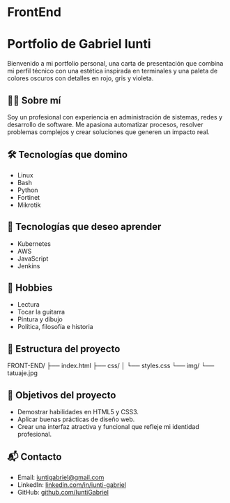 # FrontEnd

# Portfolio de Gabriel Iunti

Bienvenido a mi portfolio personal, una carta de presentación que combina mi perfil técnico con una estética inspirada en terminales y una paleta de colores oscuros con detalles en rojo, gris y violeta.

## 🧑‍💻 Sobre mí

Soy un profesional con experiencia en administración de sistemas, redes y desarrollo de software. Me apasiona automatizar procesos, resolver problemas complejos y crear soluciones que generen un impacto real.

## 🛠️ Tecnologías que domino

- Linux
- Bash
- Python
- Fortinet
- Mikrotik

## 🚀 Tecnologías que deseo aprender

- Kubernetes
- AWS
- JavaScript
- Jenkins
## 🎨 Hobbies

- Lectura
- Tocar la guitarra
- Pintura y dibujo
- Política, filosofía e historia

## 📄 Estructura del proyecto

FRONT-END/
├── index.html
├── css/
│   └── styles.css
└── img/
    └── tatuaje.jpg


## 🎯 Objetivos del proyecto

- Demostrar habilidades en HTML5 y CSS3.
- Aplicar buenas prácticas de diseño web.
- Crear una interfaz atractiva y funcional que refleje mi identidad profesional.

## 📬 Contacto

- Email: [iuntigabriel@gmail.com](mailto:iuntigabriel@gmail.com)
- LinkedIn: [linkedin.com/in/iunti-gabriel](https://linkedin.com/in/iunti-gabriel)
- GitHub: [github.com/IuntiGabriel](https://github.com/IuntiGabriel)
